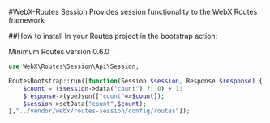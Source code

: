 #WebX-Routes Session
Provides session functionality to the WebX Routes framework

##How to install
In your Routes project in the bootstrap action:

Minimum Routes version 0.6.0

```php
use WebX\Routes\Session\Api\Session;

RoutesBootstrap::run([function(Session $session, Response $response) {
    $count = ($session->data("count") ?: 0) + 1;
    $response->typeJson(["count"=>$count]);
    $session->setData("count",$count);
},"../vendor/webx/routes-session/config/routes"]);

```


